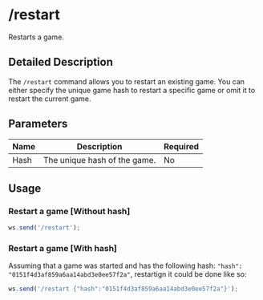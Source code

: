 # /restart

Restarts a game.

## Detailed Description

The `/restart` command allows you to restart an existing game. You can either specify the unique game hash to restart a specific game or omit it to restart the current game.

## Parameters

| Name | Description | Required |
| ---- | ----------- | -------- |
| Hash | The unique hash of the game. | No |

## Usage

### Restart a game [Without hash]

```js
ws.send('/restart');
```

### Restart a game [With hash]

Assuming that a game was started and has the following hash: `"hash": "0151f4d3af859a6aa14abd3e0ee57f2a"`, restartign it could be done like so:

```js
ws.send('/restart {"hash":"0151f4d3af859a6aa14abd3e0ee57f2a"}');
```
